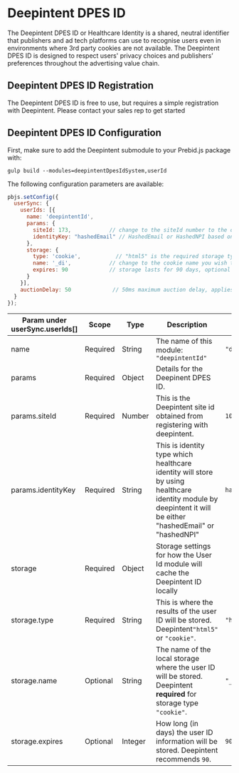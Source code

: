 # Deepintent DPES ID

The Deepintent DPES ID or Healthcare Identity is a shared, neutral identifier that publishers and ad tech platforms can use to recognise users even in environments where 3rd party cookies are not available. The Deepintent DPES ID is designed to respect users' privacy choices and publishers’ preferences throughout the advertising value chain. 

## Deepintent DPES ID Registration

The Deepintent DPES ID is free to use, but requires a simple registration with Deepintent. Please contact your sales rep to get started


## Deepintent DPES ID Configuration

First, make sure to add the Deepintent submodule to your Prebid.js package with:

```
gulp build --modules=deepintentDpesIdSystem,userId
```

The following configuration parameters are available:

```javascript
pbjs.setConfig({
  userSync: {
    userIds: [{
      name: 'deepintentId',
      params: {
        siteId: 173,            // change to the siteId number to the one you recieved from Deepintent.
        identityKey: "hashedEmail" // HashedEmail or HashedNPI based on type of your integration
      },
      storage: {
        type: 'cookie',           // "html5" is the required storage type option is "html5"
        name: '_di',            // change to the cookie name you wish to read from, optional if storage type is html5
        expires: 90             // storage lasts for 90 days, optional if storage type is html5
      }
    }],
    auctionDelay: 50             // 50ms maximum auction delay, applies to all userId modules
  }
});
```

| Param under userSync.userIds[] | Scope | Type | Description | Example |
| --- | --- | --- | --- | --- |
| name | Required | String | The name of this module: `"deepintentId"` | `"deepintentId"` |
| params | Required | Object | Details for the Deepinent DPES ID. | |
| params.siteId | Required | Number | This is the Deepintent site id obtained from registering with deepintent. | `10023` |
| params.identityKey | Required | String | This is identity type which healthcare identity will store by using healthcare identity module by deepintent it will be either "hashedEmail" or "hashedNPI" | `hashedEmai` |
| storage | Required | Object | Storage settings for how the User Id module will cache the Deepintent ID locally | |
| storage.type | Required | String | This is where the results of the user ID will be stored. Deepintent`"html5"` or `"cookie"`. | `"html5"` |
| storage.name | Optional | String | The name of the local storage where the user ID will be stored. Deepintent **required** for storage type `"cookie"`. | `"_di"` |
| storage.expires | Optional | Integer | How long (in days) the user ID information will be stored. Deepintent recommends `90`. | `90` |